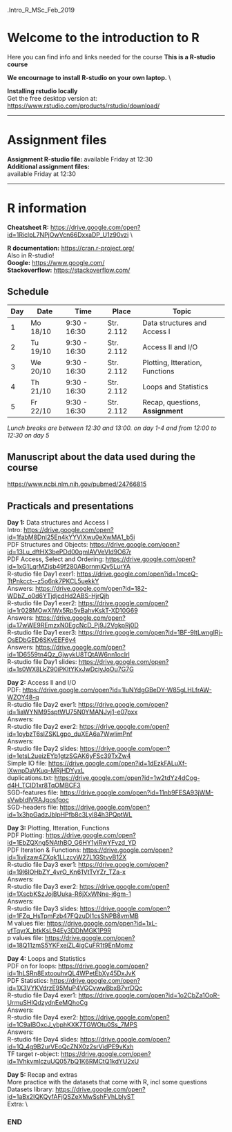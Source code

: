 .Intro_R_MSc_Feb_2019

# Welcome to the introduction to R

Here you can find info and links needed for the course
**This is a R-studio course**

**We encournage to install R-studio on your own laptop.** \

**Installing rstudio locally**\
Get the free desktop version at:
https://www.rstudio.com/products/rstudio/download/


--------------------------------------------------------------------------------------
# Assignment files 

**Assignment R-studio file:** available Friday at 12:30 \
**Additional assignment files:** \
available Friday at 12:30

--------------------------------------------------------------------------------------

# R information

**Cheatsheet R:** https://drive.google.com/open?id=1RiclpL7NPjOwVcn66DxxaDP_U1z90vzi \

**R documentation:** https://cran.r-project.org/ \
Also in R-studio! \
**Google:** https://www.google.com/ \
**Stackoverflow:** https://stackoverflow.com/ 

## Schedule

| Day | Date     | Time          | Place      | Topic                            |
|-----|----------|---------------|------------|----------------------------------|
| 1   | Mo 18/10 |  9:30 - 16:30 | Str. 2.112 | Data structures and Access I     |
| 2   | Tu 19/10 |  9:30 - 16:30 | Str. 2.112 | Access II and I/O                |
| 3   | We 20/10 |  9:30 - 16:30 | Str. 2.112 | Plotting, Itteration, Functions  |
| 4   | Th 21/10 |  9:30 - 16:30 | Str. 2.112 | Loops and Statistics             |
| 5   | Fr 22/10 |  9:30 - 16:30 | Str. 2.112 | Recap, questions, **Assignment** |


*Lunch breaks are between 12:30 and 13:00. on day 1-4 and from 12:00 to 12:30 on day 5*

## Manuscript about the data used during the course
https://www.ncbi.nlm.nih.gov/pubmed/24766815

## Practicals and presentations ###

**Day 1:** Data structures and Access I\
Intro: https://drive.google.com/open?id=1fabM8DnI25En4kYYVIXwu0eXwMA1_b5i \
PDF Structures and Objects: https://drive.google.com/open?id=13Lu_dftHX3bePDd00qmlAVVeVld9O67r \
PDF Access, Select and Ordering: https://drive.google.com/open?id=1xG1LqrMZisb49f280ABornmjQv5LurYA \
R-studio file Day1 exer1: https://drive.google.com/open?id=1mceQ-TtPnkcct--z5o6nk7PKCL5uekkY \
Answers: https://drive.google.com/open?id=182-WDbZ_o0d6YTjdjcdHd2ABS-HjrQjh \
R-studio file Day1 exer2: https://drive.google.com/open?id=1r028MOwXIWx5Rp5vBahvKskT-XD10G69 \
Answers: https://drive.google.com/open?id=17wWE9REmzxN0EgcNcD_Pj9J2VgkpRj0D \
R-studio file Day1 exer3: https://drive.google.com/open?id=1BF-9ltLwngIRj-OsEDbGED6SKvEEF6y4 \
Answers: https://drive.google.com/open?id=1D6559tn4Qz_GjwykU8TQtAW6nn1ocIrl \
R-studio file Day1 slides: https://drive.google.com/open?id=1s0WX8LkZ90iPKltYKxJwDciyJoOu7G7G  

**Day 2:** Access II and I/O \
PDF: https://drive.google.com/open?id=1luNYdgGBeDY-W85gLHLfrAW-WZOY48-q \
R-studio file Day2 exer1: https://drive.google.com/open?id=1iaWYNM95sptWU75N0YMANJvj1-e07pxx \
Answers: \
R-studio file Day2 exer2: https://drive.google.com/open?id=1oybzT6sIZSKLgpo_duXEA6a7WwlimPnf \
Answers: \
R-studio file Day2 slides: https://drive.google.com/open?id=1etsL2ueizEYb1gtzSGAK6yFSc39TxZw4 \
Simple IO file: https://drive.google.com/open?id=1dEzkFALuXf-lXwnpDaVKuq-MRjHDYyxL \
duplications.txt: https://drive.google.com/open?id=1w2tdYz4dCog-d4H_TCID1xr8TqOMBCF3 \
SGD-features file: https://drive.google.com/open?id=11nb9FESA93jWM-sVwbIdIVRAJgosfgoc \
SGD-headers file: https://drive.google.com/open?id=1x3hpGadzJblpHPfb8c3LyI84h3PQptWL 

**Day 3:** Plotting, Itteration, Functions\
PDF Plotting: https://drive.google.com/open?id=1EbZQXng5NAthBO_G6HY1yiRwYFvzd_YD \
PDF Iteration & Functions: https://drive.google.com/open?id=1ivilzaw4ZXqk1LLzcyW27L1GStvvB12X \
R-studio file Day3 exer1: https://drive.google.com/open?id=19l6IOHbZY_4vrO_Kn61VtTvYZr_TZa-x \
Answers: \
R-studio file Day3 exer2: https://drive.google.com/open?id=1XscbKSzJojBUuka-R6jXxWNne-j6gm-1 \
Answers: \
R-studio file Day3 slides: https://drive.google.com/open?id=1FZq_HsTpmFzb47FQzuDI1csSNPB8vmMB \
M values file: https://drive.google.com/open?id=1xL-vfTqyrX_btkKsL94Ey3DDhMGK1P9R \
p values file: https://drive.google.com/open?id=18Q11zmS5YKFxejZL4igCuFR1t9EnMomz 

**Day 4:** Loops and Statistics \
PDF on for loops: https://drive.google.com/open?id=1hLSRn8ExtoouhvQL4WPetEbXy45DxJvK \
PDF Statistics: https://drive.google.com/open?id=1X3VYKVdrzE95MuP4VGCvwwBbxB7vrDQc \
R-studio file Day4 exer1: https://drive.google.com/open?id=1o2CbZa1OoR-UrmuSHIQdzydnEeMQhoCg \
Answers: \
R-studio file Day4 exer2: https://drive.google.com/open?id=1C9aIBOxcJ_ybphKXK7TGWOtu0Ss_7MPS  \
Answers: \
R-studio file Day4 slides: https://drive.google.com/open?id=1Q_4g9B2urVEoQcZNX0z2srVidPE9vKxh \
TF target r-object: https://drive.google.com/open?id=1VhkvmIczuUQ057bQ1K6RMCtQ1kdYU2xU

**Day 5:** Recap and extras \
More practice with the datasets that come with R, incl some questions \
Datasets library: https://drive.google.com/open?id=1aBx2IQKQyfAFjQSZeXMwSshFVhLbIyST \
Extra:  \



### END

